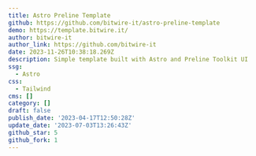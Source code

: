 ```yaml
---
title: Astro Preline Template
github: https://github.com/bitwire-it/astro-preline-template
demo: https://template.bitwire.it/
author: bitwire-it
author_link: https://github.com/bitwire-it
date: 2023-11-26T10:38:18.269Z
description: Simple template built with Astro and Preline Toolkit UI
ssg:
  - Astro
css:
  - Tailwind
cms: []
category: []
draft: false
publish_date: '2023-04-17T12:50:28Z'
update_date: '2023-07-03T13:26:43Z'
github_star: 5
github_fork: 1
---
```

